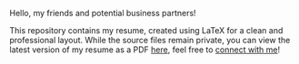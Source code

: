 Hello, my friends and potential business partners!

This repository contains my resume, created using LaTeX for a clean and professional layout. While the source files remain private, you can view the latest version of my resume as a PDF [here](https://github.com/Alanduan21/CV/blob/main/Duan_Yihe_CV.pdf), feel free to [connect with me](duanyihe@u.nus.edu)!
